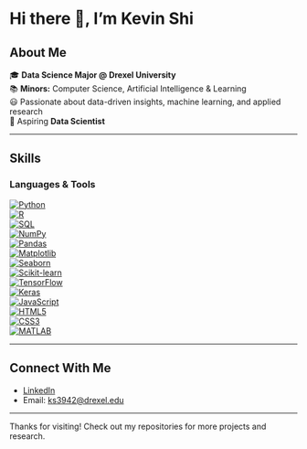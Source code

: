 # Hi there 👋, I’m Kevin Shi  

## About Me
🎓 **Data Science Major @ Drexel University**  
📚 **Minors:** Computer Science, Artificial Intelligence & Learning  
😃 Passionate about data-driven insights, machine learning, and applied research  
🎯 Aspiring **Data Scientist**

---

## Skills  

### Languages & Tools  

[![Python](https://img.shields.io/badge/Python-3776AB?style=for-the-badge&logo=python&logoColor=white)](https://www.python.org/)  
[![R](https://img.shields.io/badge/R-276DC3?style=for-the-badge&logo=r&logoColor=white)](https://www.r-project.org/)  
[![SQL](https://img.shields.io/badge/SQL-4479A1?style=for-the-badge&logo=postgresql&logoColor=white)](https://www.postgresql.org/)   
[![NumPy](https://img.shields.io/badge/NumPy-013243?style=for-the-badge&logo=numpy&logoColor=white)](https://numpy.org/)  
[![Pandas](https://img.shields.io/badge/Pandas-150458?style=for-the-badge&logo=pandas&logoColor=white)](https://pandas.pydata.org/)  
[![Matplotlib](https://img.shields.io/badge/Matplotlib-11557c?style=for-the-badge&logo=plotly&logoColor=white)](https://matplotlib.org/)  
[![Seaborn](https://img.shields.io/badge/Seaborn-009688?style=for-the-badge&logoColor=white)](https://seaborn.pydata.org/)  
[![Scikit-learn](https://img.shields.io/badge/Scikit--learn-F7931E?style=for-the-badge&logo=scikit-learn&logoColor=white)](https://scikit-learn.org/stable/)  
[![TensorFlow](https://img.shields.io/badge/TensorFlow-FF6F00?style=for-the-badge&logo=tensorflow&logoColor=white)](https://www.tensorflow.org/)  
[![Keras](https://img.shields.io/badge/Keras-D00000?style=for-the-badge&logo=keras&logoColor=white)](https://keras.io/)  
[![JavaScript](https://img.shields.io/badge/JavaScript-F7DF1E?style=for-the-badge&logo=javascript&logoColor=black)](https://www.w3schools.com/js/)  
[![HTML5](https://img.shields.io/badge/HTML5-E34F26?style=for-the-badge&logo=html5&logoColor=white)](https://www.w3schools.com/Html/)  
[![CSS3](https://img.shields.io/badge/CSS3-1572B6?style=for-the-badge&logo=css3&logoColor=white)](https://www.w3schools.com/css/)  
[![MATLAB](https://img.shields.io/badge/MATLAB-FF7F0E?style=for-the-badge&logo=Mathworks&logoColor=white)](https://www.mathworks.com/products/matlab.html)
  

---

## Connect With Me
- [LinkedIn](http://www.linkedin.com/in/kevin-shi-929ab922b)  
- Email: ks3942@drexel.edu  

---

Thanks for visiting! Check out my repositories for more projects and research.  
